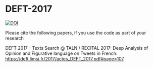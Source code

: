 # DEFT-2017

<a href="https://zenodo.org/badge/latestdoi/118646345"><img src="https://zenodo.org/badge/118646345.svg" alt="DOI"></a>

Please cite the following papers, if you use the code as part of your research

DEFT 2017 - Texts Search @ TALN / RECITAL 2017: Deep Analysis of Opinion and Figurative language on Tweets in French: https://deft.limsi.fr/2017/actes_DEFT_2017.pdf#page=107
